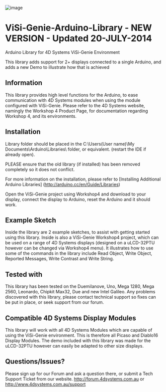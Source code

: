 ![image](http://www.4dsystems.com.au/imagenes/header.png)

ViSi-Genie-Arduino-Library - NEW VERSION - Updated 20-JULY-2014
==============================================================

Arduino Library for 4D Systems ViSi-Genie Environment

This library adds support for 2+ displays connected to a single Arduino, and adds a new Demo to illustrate how that is achieved

## Information

This library provides high level functions for the Arduino, to ease communication with 4D Systems modules when using the module configured with ViSi-Genie.
Please refer to the 4D Systems website, namingly the Workshop 4 Product Page, for documentation regarding Workshop 4, and its environments.

## Installation

Library folder should be placed in the C:\Users\(User name)\My Documents\Arduino\Libraries\ folder, or equivalent. (restart the IDE if already open).

PLEASE ensure that the old library (if installed) has been removed completely so it does not conflict.

For more information on the installation, please refer to [Installing Additional Arduino Libraries] (http://arduino.cc/en/Guide/Libraries)

Open the ViSi-Genie project using Workshop4 and download to your display, connect the display to Arduino, reset the Arduino and it should work.

## Example Sketch

Inside the library are 2 example sketches, to assist with getting started using this library. Inside is also a ViSi-Genie Workshop4 project, which can be used on a range of 4D Systems displays (designed on a uLCD-32PTU however can be changed via Workshop4 menu). It illustrates how to use some of the commands in the library include Read Object, Write Object, Reported Messages, Write Contrast and Write String.

## Tested with

This library has been tested on the Duemilanove, Uno, Mega 1280, Mega 2560, Leonardo, Chipkit Max32, Due and new Intel Galileo. Any problems discovered with this library, please contact technical support so fixes can be put in place, or seek support from our forum.

## Compatible 4D Systems Display Modules

This library will work with all 4D Systems Modules which are capable of using the ViSi-Genie environment. This is therefore all Picaso and Diablo16 Display Modules.
The demo included with this library was made for the uLCD-32PTU however can easily be adapted to other size displays.

## Questions/Issues?

Please sign up for our Forum and ask a question there, or submit a Tech Support Ticket from our website.
http://forum.4dsystems.com.au or http://www.4dsystems.com.au/support
